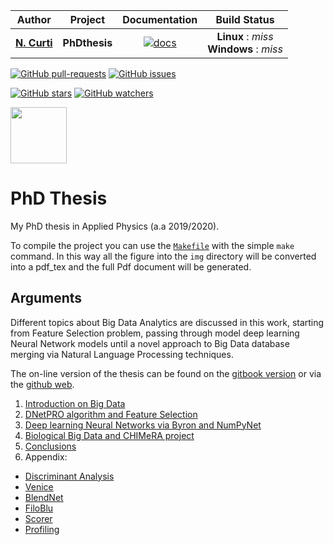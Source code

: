 | **Author**   | **Project** | **Documentation**                                                                   | **Build Status**              |
|:------------:|:-----------:|:-----------------------------------------------------------------------------------:|:-----------------------------:|
|   [**N. Curti**](https://github.com/Nico-Curti)   |  **PhDthesis**  | [![docs](https://img.shields.io/badge/documentation-latest-blue.svg?style=plastic)](https://nico-curti.github.io/PhDthesis/) | **Linux** : *miss* <br/> **Windows** : *miss* |

[![GitHub pull-requests](https://img.shields.io/github/issues-pr/Nico-Curti/PhDthesis.svg?style=plastic)](https://github.com/Nico-Curti/PhDthesis/pulls)
[![GitHub issues](https://img.shields.io/github/issues/Nico-Curti/PhDthesis.svg?style=plastic)](https://github.com/Nico-Curti/PhDthesis/issues)

[![GitHub stars](https://img.shields.io/github/stars/Nico-Curti/PhDthesis.svg?label=Stars&style=social)](https://github.com/Nico-Curti/PhDthesis/stargazers)
[![GitHub watchers](https://img.shields.io/github/watchers/Nico-Curti/PhDthesis.svg?label=Watch&style=social)](https://github.com/Nico-Curti/PhDthesis/watchers)

<a href="https://github.com/UniboDIFABiophysics">
<div class="image">
<img src="https://cdn.rawgit.com/physycom/templates/697b327d/logo_unibo.png" width="90" height="90">
</div>
</a>

# PhD Thesis

My PhD thesis in Applied Physics (a.a 2019/2020).

To compile the project you can use the [`Makefile`](https://github.com/Nico-Curti/PhDthesis/blob/master/Makefile) with the simple `make` command.
In this way all the figure into the `img` directory will be converted into a pdf_tex and the full Pdf document will be generated.

## Arguments

Different topics about Big Data Analytics are discussed in this work, starting from Feature Selection problem, passing through model deep learning Neural Network models until a novel approach to Big Data database merging via Natural Language Processing techniques.

The on-line version of the thesis can be found on the [gitbook version](https://app.gitbook.com/@nico-curti2/s/phd-thesis) or via the [github web](https://nico-curti.github.io/PhDthesis).

1. [Introduction on Big Data](https://github.com/Nico-Curti/PhDthesis/blob/master/docs/md/Introduction.md)
2. [DNetPRO algorithm and Feature Selection](https://github.com/Nico-Curti/PhDthesis/blob/master/docs/md/Chapter1/DNetPRO/README.md)
3. [Deep learning Neural Networks via Byron and NumPyNet](https://github.com/Nico-Curti/PhDthesis/blob/master/docs/md/Chapter2/NeuralNetwork/README.md)
4. [Biological Big Data and CHIMeRA project](https://github.com/Nico-Curti/PhDthesis/blob/master/docs/md/Chapter3/CHIMeRA/README.md)
5. [Conclusions](https://github.com/Nico-Curti/PhDthesis/blob/master/docs/md/Conclusions.md)
6. Appendix:
  * [Discriminant Analysis](https://github.com/Nico-Curti/PhDthesis/blob/master/docs/md/Appendix/DiscriminantAnalysis/README.md)
  * [Venice](https://github.com/Nico-Curti/PhDthesis/blob/master/docs/md/Appendix/Venice/README.md)
  * [BlendNet](https://github.com/Nico-Curti/PhDthesis/blob/master/docs/md/Appendix/BlendNet/README.md)
  * [FiloBlu](https://github.com/Nico-Curti/PhDthesis/blob/master/docs/md/Appendix/FiloBlu/README.md)
  * [Scorer](https://github.com/Nico-Curti/PhDthesis/blob/master/docs/md/Appendix/Scorer/README.md)
  * [Profiling](https://github.com/Nico-Curti/PhDthesis/blob/master/docs/md/Appendix/Profiling/README.md)
